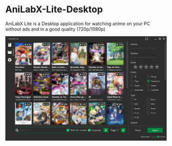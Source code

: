# AniLabX-Lite-Desktop
AniLabX Lite is a Desktop application for watching anime on your PC without ads and in a good quality (720p/1080p)

![Anime catalog in app](/images/catalog.png)
